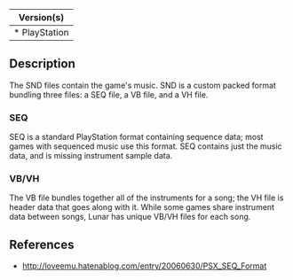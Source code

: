 | Version(s) |
| ---------- |
| * PlayStation |

## Description

The SND files contain the game's music.
SND is a custom packed format bundling three files: a SEQ file, a VB file, and a VH file.

### SEQ

SEQ is a standard PlayStation format containing sequence data; most games with sequenced music use this format.
SEQ contains just the music data, and is missing instrument sample data.

### VB/VH

The VB file bundles together all of the instruments for a song; the VH file is header data that goes along with it.
While some games share instrument data between songs, Lunar has unique VB/VH files for each song.

## References

* http://loveemu.hatenablog.com/entry/20060630/PSX_SEQ_Format

